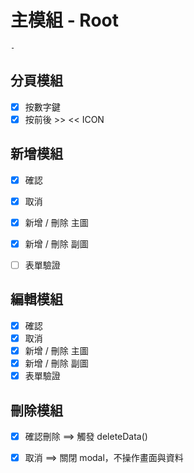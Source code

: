 # 主模組 - Root

    - 

## 分頁模組 

- [x] 按數字鍵                   
- [x] 按前後 >> <<  ICON 

## 新增模組 

- [x] 確認
- [x] 取消
- [x] 新增 / 刪除 主圖
- [x] 新增 / 刪除 副圖 
- [ ] 表單驗證
     
    
##  編輯模組 
- [x] 確認
- [x] 取消
- [x] 新增 / 刪除 主圖
- [x] 新增 / 刪除 副圖
- [x] 表單驗證

## 刪除模組 
- [x] 確認刪除 ==> 觸發 deleteData()
- [x] 取消 ==> 關閉 modal，不操作畫面與資料

